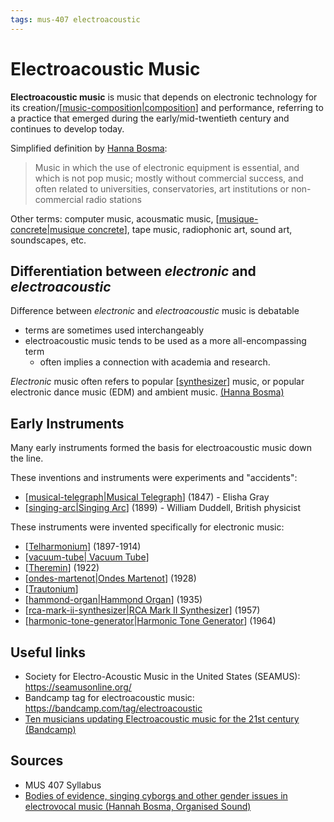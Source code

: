 ```yaml
---
tags: mus-407 electroacoustic
---
```


# Electroacoustic Music

**Electroacoustic music** is music that depends on electronic technology for its creation/[[music-composition|composition]] and performance, referring to a practice that emerged during the early/mid-twentieth century and continues to develop today.

Simplified definition by [Hanna Bosma](https://www.cambridge.org/core/journals/organised-sound/article/bodies-of-evidence-singing-cyborgs-and-other-gender-issues-in-electrovocal-music/E4F75A88AC039AFF095986A4977A0D0F):

> Music in which the use of electronic equipment is essential, and which is not pop music; mostly without commercial success, and often related to universities, conservatories, art institutions or non-commercial radio stations

Other terms: computer music, acousmatic music, [[musique-concrete|musique concrete]], tape music, radiophonic art, sound art, soundscapes, etc.

## Differentiation between _electronic_ and _electroacoustic_

Difference between _electronic_ and _electroacoustic_ music is debatable

- terms are sometimes used interchangeably
- electroacoustic music tends to be used as a more all-encompassing term
  - often implies a connection with academia and research.

_Electronic_ music often refers to popular [[synthesizer]] music, or popular electronic dance music (EDM) and ambient music. [(Hanna Bosma)](https://www.cambridge.org/core/journals/organised-sound/article/bodies-of-evidence-singing-cyborgs-and-other-gender-issues-in-electrovocal-music/E4F75A88AC039AFF095986A4977A0D0F)

## Early Instruments

Many early instruments formed the basis for electroacoustic music down the line.

These inventions and instruments were experiments and "accidents":

- [[musical-telegraph|Musical Telegraph]] (1847) - Elisha Gray
- [[singing-arc|Singing Arc]] (1899) - William Duddell, British physicist

These instruments were invented specifically for electronic music:

- [[Telharmonium]] (1897-1914)
- [[vacuum-tube| Vacuum Tube]]
- [[Theremin]] (1922)
- [[ondes-martenot|Ondes Martenot]] (1928)
- [[Trautonium]]
- [[hammond-organ|Hammond Organ]] (1935)
- [[rca-mark-ii-synthesizer|RCA Mark II Synthesizer]] (1957)
- [[harmonic-tone-generator|Harmonic Tone Generator]] (1964)

## Useful links

- Society for Electro-Acoustic Music in the United States (SEAMUS): <https://seamusonline.org/>
- Bandcamp tag for electroacoustic music: <https://bandcamp.com/tag/electroacoustic>
- [Ten musicians updating Electroacoustic music for the 21st century (Bandcamp)](https://daily.bandcamp.com/lists/new-electroacoustic-music-artists-list)

## Sources

- MUS 407 Syllabus
- [Bodies of evidence, singing cyborgs and other gender issues in electrovocal music (Hannah Bosma, Organised Sound)](https://www.cambridge.org/core/journals/organised-sound/article/bodies-of-evidence-singing-cyborgs-and-other-gender-issues-in-electrovocal-music/E4F75A88AC039AFF095986A4977A0D0F)

[//begin]: # "Autogenerated link references for markdown compatibility"
[music-composition|composition]: music-composition "Music composition"
[musique-concrete|musique concrete]: musique-concrete "Musique Concrète"
[synthesizer]: synthesizer "Synthesizer"
[musical-telegraph|Musical Telegraph]: musical-telegraph "Musical Telegraph"
[singing-arc|Singing Arc]: singing-arc "Singing Arc"
[Telharmonium]: telharmonium "Telharmonium"
[vacuum-tube| Vacuum Tube]: vacuum-tube "Vacuum Tube"
[Theremin]: theremin "Theremin"
[ondes-martenot|Ondes Martenot]: ondes-martenot "Ondes Martenot"
[Trautonium]: trautonium "Trautonium"
[hammond-organ|Hammond Organ]: hammond-organ "Hammond Organ"
[rca-mark-ii-synthesizer|RCA Mark II Synthesizer]: rca-mark-ii-synthesizer "RCA Mark II Synthesizer"
[harmonic-tone-generator|Harmonic Tone Generator]: harmonic-tone-generator "Harmonic Tone Generator"
[//end]: # "Autogenerated link references"
